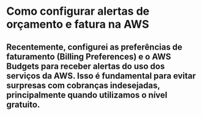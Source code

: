 # Como configurar alertas de orçamento e fatura na AWS

Recentemente, configurei as preferências de faturamento **(Billing Preferences)** e o **AWS Budgets** para receber alertas do uso dos serviços da AWS. Isso é fundamental para evitar surpresas com cobranças indesejadas, principalmente quando utilizamos o nível gratuito.
---

